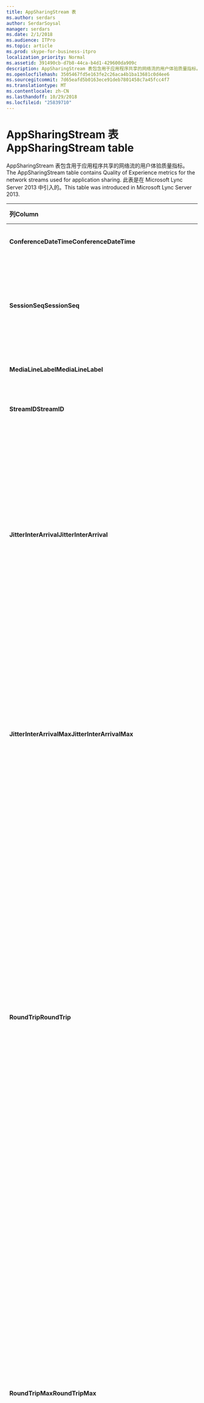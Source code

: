 ```yaml
---
title: AppSharingStream 表
ms.author: serdars
author: SerdarSoysal
manager: serdars
ms.date: 2/1/2018
ms.audience: ITPro
ms.topic: article
ms.prod: skype-for-business-itpro
localization_priority: Normal
ms.assetid: 391490cb-d7b8-44ca-b4d1-429600da909c
description: AppSharingStream 表包含用于应用程序共享的网络流的用户体验质量指标。 此表是在 Microsoft Lync Server 2013 中引入的。
ms.openlocfilehash: 3505467fd5e163fe2c26aca4b1ba13681c0d4ee6
ms.sourcegitcommit: 7d65eafd5b0163ece91deb7801458c7a45fcc4f7
ms.translationtype: MT
ms.contentlocale: zh-CN
ms.lasthandoff: 10/29/2018
ms.locfileid: "25839710"
---
```

# <a name="appsharingstream-table"></a><span data-ttu-id="8172d-104">AppSharingStream 表</span><span class="sxs-lookup"><span data-stu-id="8172d-104">AppSharingStream table</span></span>
 
<span data-ttu-id="8172d-105">AppSharingStream 表包含用于应用程序共享的网络流的用户体验质量指标。</span><span class="sxs-lookup"><span data-stu-id="8172d-105">The AppSharingStream table contains Quality of Experience metrics for the network streams used for application sharing.</span></span> <span data-ttu-id="8172d-106">此表是在 Microsoft Lync Server 2013 中引入的。</span><span class="sxs-lookup"><span data-stu-id="8172d-106">This table was introduced in Microsoft Lync Server 2013.</span></span>
  
|<span data-ttu-id="8172d-107">**列**</span><span class="sxs-lookup"><span data-stu-id="8172d-107">**Column**</span></span>|<span data-ttu-id="8172d-108">**数据类型**</span><span class="sxs-lookup"><span data-stu-id="8172d-108">**Data Type**</span></span>|<span data-ttu-id="8172d-109">**键/索引**</span><span class="sxs-lookup"><span data-stu-id="8172d-109">**Key/Index**</span></span>|<span data-ttu-id="8172d-110">**详细信息**</span><span class="sxs-lookup"><span data-stu-id="8172d-110">**Details**</span></span>|
|:-----|:-----|:-----|:-----|
|<span data-ttu-id="8172d-111">**ConferenceDateTime**</span><span class="sxs-lookup"><span data-stu-id="8172d-111">**ConferenceDateTime**</span></span> <br/> |<span data-ttu-id="8172d-112">dateTime</span><span class="sxs-lookup"><span data-stu-id="8172d-112">dateTime</span></span>  <br/> |<span data-ttu-id="8172d-113">主、 外</span><span class="sxs-lookup"><span data-stu-id="8172d-113">Primary, Foreign</span></span>  <br/> |<span data-ttu-id="8172d-114">日期和时间的会话开始。</span><span class="sxs-lookup"><span data-stu-id="8172d-114">Date and time that the session started.</span></span>  <br/> |
|<span data-ttu-id="8172d-115">**SessionSeq**</span><span class="sxs-lookup"><span data-stu-id="8172d-115">**SessionSeq**</span></span> <br/> |<span data-ttu-id="8172d-116">int</span><span class="sxs-lookup"><span data-stu-id="8172d-116">int</span></span>  <br/> |<span data-ttu-id="8172d-117">主、 外</span><span class="sxs-lookup"><span data-stu-id="8172d-117">Primary, Foreign</span></span>  <br/> |<span data-ttu-id="8172d-118">用于区分在相同日期和相同时间开始的会话的顺序标识符。</span><span class="sxs-lookup"><span data-stu-id="8172d-118">Sequential identifier used to distinguish between sessions that started on the same date and at the same time.</span></span>  <br/> |
|<span data-ttu-id="8172d-119">**MediaLineLabel**</span><span class="sxs-lookup"><span data-stu-id="8172d-119">**MediaLineLabel**</span></span> <br/> |<span data-ttu-id="8172d-120">tinyint</span><span class="sxs-lookup"><span data-stu-id="8172d-120">tinyint</span></span>  <br/> |<span data-ttu-id="8172d-121">主、 外</span><span class="sxs-lookup"><span data-stu-id="8172d-121">Primary, Foreign</span></span>  <br/> | <span data-ttu-id="8172d-122">请参阅[自 MediaLine Table](https://docs.microsoft.com/skypeforbusiness/schema-reference/quality-of-experience-qoe-database-schema/medialine-0)。</span><span class="sxs-lookup"><span data-stu-id="8172d-122">See [MediaLine Table](https://docs.microsoft.com/skypeforbusiness/schema-reference/quality-of-experience-qoe-database-schema/medialine-0).</span></span> <br/> |
|<span data-ttu-id="8172d-123">**StreamID**</span><span class="sxs-lookup"><span data-stu-id="8172d-123">**StreamID**</span></span> <br/> |<span data-ttu-id="8172d-124">int</span><span class="sxs-lookup"><span data-stu-id="8172d-124">int</span></span>  <br/> |<span data-ttu-id="8172d-125">Primary</span><span class="sxs-lookup"><span data-stu-id="8172d-125">Primary</span></span>  <br/> |<span data-ttu-id="8172d-126">应用程序共享流的唯一标识符。</span><span class="sxs-lookup"><span data-stu-id="8172d-126">Unique identifier of the application sharing stream.</span></span>  <br/> |
|<span data-ttu-id="8172d-127">**JitterInterArrival**</span><span class="sxs-lookup"><span data-stu-id="8172d-127">**JitterInterArrival**</span></span> <br/> |<span data-ttu-id="8172d-128">int</span><span class="sxs-lookup"><span data-stu-id="8172d-128">int</span></span>  <br/> ||<span data-ttu-id="8172d-p103">在 RTP 数据包到达之间检测到的平均抖动率。（抖动是针对呼叫的“不稳定性”的度量。）高抖动值通常是由拥塞或媒体服务器超载造成的，从而导致音频失真或丢失。</span><span class="sxs-lookup"><span data-stu-id="8172d-p103">Average jitter detected between RTP packet arrivals. (Jitter is a measure of the "shakiness" of a call.) High jitter values are typically caused by congestion or an overloaded media server, and result in distorted or lost audio.</span></span>  <br/> |
|<span data-ttu-id="8172d-131">**JitterInterArrivalMax**</span><span class="sxs-lookup"><span data-stu-id="8172d-131">**JitterInterArrivalMax**</span></span> <br/> |<span data-ttu-id="8172d-132">int</span><span class="sxs-lookup"><span data-stu-id="8172d-132">int</span></span>  <br/> ||<span data-ttu-id="8172d-133">最大 RTP 数据包到达之间检测的抖动。</span><span class="sxs-lookup"><span data-stu-id="8172d-133">Maximum jitter detected between RTP packet arrivals.</span></span> <span data-ttu-id="8172d-134">（抖动是一种呼叫"抖动"）。高抖动值通常由拥塞或重载的媒体服务器上，并导致音频失真或丢失。</span><span class="sxs-lookup"><span data-stu-id="8172d-134">(Jitter is a measure of the "shakiness" of a call.) High jitter values are typically caused by congestion or an overloaded media server, and result in distorted or lost audio.</span></span>  <br/> |
|<span data-ttu-id="8172d-135">**RoundTrip**</span><span class="sxs-lookup"><span data-stu-id="8172d-135">**RoundTrip**</span></span> <br/> |<span data-ttu-id="8172d-136">int</span><span class="sxs-lookup"><span data-stu-id="8172d-136">int</span></span>  <br/> ||<span data-ttu-id="8172d-p105">实时传输协议数据包来往于另一个终结点所需的平均时间量（以毫秒为单位）。来回行程的时间小于或等于 200 毫秒被视为质量可接受。</span><span class="sxs-lookup"><span data-stu-id="8172d-p105">Average amount of (in milliseconds) required for a Real-Time Transport Protocol packet to travel to another endpoint and then back. Round-trip times of 200 milliseconds or less are considered of acceptable quality.</span></span>  <br/> <span data-ttu-id="8172d-p106">高来回行程时间值可能是由国际呼叫路由、路由配置错误或媒体服务器超载造成的，从而导致双向实时音频对话存在问题。</span><span class="sxs-lookup"><span data-stu-id="8172d-p106">High round-trip values can be caused by international call routing; a routing misconfiguration; or an overloaded media server. High round-trip times result in difficulties with two-way, real-time audio conversations.</span></span>  <br/> |
|<span data-ttu-id="8172d-141">**RoundTripMax**</span><span class="sxs-lookup"><span data-stu-id="8172d-141">**RoundTripMax**</span></span> <br/> |<span data-ttu-id="8172d-142">int</span><span class="sxs-lookup"><span data-stu-id="8172d-142">int</span></span>  <br/> ||<span data-ttu-id="8172d-143">最大量 （以毫秒计） 所需的实时传输协议数据包传输到另一个终结点，然后再返回。</span><span class="sxs-lookup"><span data-stu-id="8172d-143">Maximum amount of (in milliseconds) required for a Real-Time Transport Protocol packet to travel to another endpoint and then back.</span></span> <span data-ttu-id="8172d-144">来回行程的时间小于或等于 200 毫秒被视为质量可接受。</span><span class="sxs-lookup"><span data-stu-id="8172d-144">Round-trip times of 200 milliseconds or less are considered of acceptable quality.</span></span>  <br/> <span data-ttu-id="8172d-p108">高来回行程时间值可能是由国际呼叫路由、路由配置错误或媒体服务器超载造成的，从而导致双向实时音频对话存在问题。</span><span class="sxs-lookup"><span data-stu-id="8172d-p108">High round-trip values can be caused by international call routing; a routing misconfiguration; or an overloaded media server. High round-trip times result in difficulties with two-way, real-time audio conversations.</span></span>  <br/> |
|<span data-ttu-id="8172d-147">**PacketLossRate**</span><span class="sxs-lookup"><span data-stu-id="8172d-147">**PacketLossRate**</span></span> <br/> |<span data-ttu-id="8172d-148">float</span><span class="sxs-lookup"><span data-stu-id="8172d-148">float</span></span>  <br/> ||<span data-ttu-id="8172d-p109">平均实时传输协议 (RTP) 数据包丢失率。（当 RTP 数据包（一项用于在 Internet 中传输音频和视频的协议）无法到达其目标位置时，即发生数据包丢失。）高丢失率通常是由拥塞、带宽不足、无线拥塞/干扰或媒体服务器超载造成的。数据包丢失通常导致音频失真或丢失。</span><span class="sxs-lookup"><span data-stu-id="8172d-p109">Average rate of Real-Time Transport Protocol (RTP) packet loss. (Packet loss occurs when RTP packets, a protocol used for transmitting audio and video across the Internet, failed to reach their destination.) High loss rates are generally caused by congestion; lack of bandwidth; wireless congestion or interference; or an overloaded media server. Packet loss typically results in distorted or lost audio.</span></span>  <br/> |
|<span data-ttu-id="8172d-152">**PacketLossRateMax**</span><span class="sxs-lookup"><span data-stu-id="8172d-152">**PacketLossRateMax**</span></span> <br/> |<span data-ttu-id="8172d-153">float</span><span class="sxs-lookup"><span data-stu-id="8172d-153">float</span></span>  <br/> ||<span data-ttu-id="8172d-154">实时传输协议 (RTP) 数据包丢失的最大速率。</span><span class="sxs-lookup"><span data-stu-id="8172d-154">Maximum rate of Real-Time Transport Protocol (RTP) packet loss.</span></span> <span data-ttu-id="8172d-155">（数据包丢失发生时未能达到其目标 RTP 数据包，用于通过 Internet 传输音频和视频的协议）。由拥塞; 通常导致高丢失率缺少的带宽;无线拥塞或干扰;或重载的媒体服务器。</span><span class="sxs-lookup"><span data-stu-id="8172d-155">(Packet loss occurs when RTP packets, a protocol used for transmitting audio and video across the Internet, failed to reach their destination.) High loss rates are generally caused by congestion; lack of bandwidth; wireless congestion or interference; or an overloaded media server.</span></span> <span data-ttu-id="8172d-156">数据包丢失通常导致音频失真或丢失。</span><span class="sxs-lookup"><span data-stu-id="8172d-156">Packet loss typically results in distorted or lost audio.</span></span>  <br/> |
|<span data-ttu-id="8172d-157">**PacketUtilization**</span><span class="sxs-lookup"><span data-stu-id="8172d-157">**PacketUtilization**</span></span> <br/> |<span data-ttu-id="8172d-158">int</span><span class="sxs-lookup"><span data-stu-id="8172d-158">int</span></span>  <br/> ||<span data-ttu-id="8172d-159">发送的数据包的数目。</span><span class="sxs-lookup"><span data-stu-id="8172d-159">Number of packets sent.</span></span>  <br/> |
|<span data-ttu-id="8172d-160">**BandwidthEst**</span><span class="sxs-lookup"><span data-stu-id="8172d-160">**BandwidthEst**</span></span> <br/> |<span data-ttu-id="8172d-161">int</span><span class="sxs-lookup"><span data-stu-id="8172d-161">int</span></span>  <br/> ||<span data-ttu-id="8172d-162">可在会话结束的估计单向带宽。</span><span class="sxs-lookup"><span data-stu-id="8172d-162">Estimated one-way bandwidth available at the end of the session.</span></span> <span data-ttu-id="8172d-163">报告以位 / 秒。</span><span class="sxs-lookup"><span data-stu-id="8172d-163">Reported in bits per second.</span></span>  <br/> |
|<span data-ttu-id="8172d-164">**AppSharingPayloadDescription**</span><span class="sxs-lookup"><span data-stu-id="8172d-164">**AppSharingPayloadDescription**</span></span> <br/> |<span data-ttu-id="8172d-165">int</span><span class="sxs-lookup"><span data-stu-id="8172d-165">int</span></span>  <br/> ||<span data-ttu-id="8172d-166">应用程序共享负载的描述。</span><span class="sxs-lookup"><span data-stu-id="8172d-166">Description of the application sharing payload.</span></span>  <br/> |
|<span data-ttu-id="8172d-167">**RelativeOneWayTotal**</span><span class="sxs-lookup"><span data-stu-id="8172d-167">**RelativeOneWayTotal**</span></span> <br/> |<span data-ttu-id="8172d-168">float</span><span class="sxs-lookup"><span data-stu-id="8172d-168">float</span></span>  <br/> ||<span data-ttu-id="8172d-169">单向滞后时间总量。</span><span class="sxs-lookup"><span data-stu-id="8172d-169">Total amount of one-way latency.</span></span> <span data-ttu-id="8172d-170">相对单向延迟测量客户端和服务器之间的延迟。</span><span class="sxs-lookup"><span data-stu-id="8172d-170">Relative one-way latency measures the delay between the client and the server.</span></span>  <br/> |
|<span data-ttu-id="8172d-171">**RelativeOneWayAverage**</span><span class="sxs-lookup"><span data-stu-id="8172d-171">**RelativeOneWayAverage**</span></span> <br/> |<span data-ttu-id="8172d-172">float</span><span class="sxs-lookup"><span data-stu-id="8172d-172">float</span></span>  <br/> ||<span data-ttu-id="8172d-173">单向延迟的平均量。</span><span class="sxs-lookup"><span data-stu-id="8172d-173">Average amount of one-way latency.</span></span> <span data-ttu-id="8172d-174">相对单向延迟测量客户端和服务器之间的延迟。</span><span class="sxs-lookup"><span data-stu-id="8172d-174">Relative one-way latency measures the delay between the client and the server.</span></span>  <br/> |
|<span data-ttu-id="8172d-175">**RelativeOneWayMax**</span><span class="sxs-lookup"><span data-stu-id="8172d-175">**RelativeOneWayMax**</span></span> <br/> |<span data-ttu-id="8172d-176">float</span><span class="sxs-lookup"><span data-stu-id="8172d-176">float</span></span>  <br/> ||<span data-ttu-id="8172d-177">最大单向滞后时间量。</span><span class="sxs-lookup"><span data-stu-id="8172d-177">Maximum amount of one-way latency.</span></span> <span data-ttu-id="8172d-178">相对单向延迟测量客户端和服务器之间的延迟。</span><span class="sxs-lookup"><span data-stu-id="8172d-178">Relative one-way latency measures the delay between the client and the server.</span></span>  <br/> |
|<span data-ttu-id="8172d-179">**RelativeOneWayBurstOccurrences**</span><span class="sxs-lookup"><span data-stu-id="8172d-179">**RelativeOneWayBurstOccurrences**</span></span> <br/> |<span data-ttu-id="8172d-180">int</span><span class="sxs-lookup"><span data-stu-id="8172d-180">int</span></span>  <br/> ||<span data-ttu-id="8172d-181">总单向的突发发生次数。</span><span class="sxs-lookup"><span data-stu-id="8172d-181">Total one-way burst occurrences.</span></span> <span data-ttu-id="8172d-182">"突发"传输是其中数据排列中而不是稳定的不可预知间歇传输。</span><span class="sxs-lookup"><span data-stu-id="8172d-182">A "bursty" transmission is a transmission where data flows in unpredictable bursts as opposed to a steady stream.</span></span> <span data-ttu-id="8172d-183">此指标来衡量客户端和服务器之间的数据流。</span><span class="sxs-lookup"><span data-stu-id="8172d-183">This metric measures data flow between the client and the server.</span></span>  <br/> |
|<span data-ttu-id="8172d-184">**RelativeOneWayBurstDensity**</span><span class="sxs-lookup"><span data-stu-id="8172d-184">**RelativeOneWayBurstDensity**</span></span> <br/> |<span data-ttu-id="8172d-185">float</span><span class="sxs-lookup"><span data-stu-id="8172d-185">float</span></span>  <br/> ||<span data-ttu-id="8172d-186">总单向的突发密度。</span><span class="sxs-lookup"><span data-stu-id="8172d-186">Total one-way burst density.</span></span> <span data-ttu-id="8172d-187">"突发"传输是其中数据排列中而不是稳定的不可预知间歇传输。</span><span class="sxs-lookup"><span data-stu-id="8172d-187">A "bursty" transmission is a transmission where data flows in unpredictable bursts as opposed to a steady stream.</span></span> <span data-ttu-id="8172d-188">此指标来衡量客户端和服务器之间的数据流。</span><span class="sxs-lookup"><span data-stu-id="8172d-188">This metric measures data flow between the client and the server.</span></span>  <br/> |
|<span data-ttu-id="8172d-189">**RelativeOneWayBurstDuration**</span><span class="sxs-lookup"><span data-stu-id="8172d-189">**RelativeOneWayBurstDuration**</span></span> <br/> |<span data-ttu-id="8172d-190">float</span><span class="sxs-lookup"><span data-stu-id="8172d-190">float</span></span>  <br/> ||<span data-ttu-id="8172d-191">总单向的突发持续时间。</span><span class="sxs-lookup"><span data-stu-id="8172d-191">Total one-way burst duration.</span></span> <span data-ttu-id="8172d-192">"突发"传输是其中数据排列中而不是稳定的不可预知间歇传输。</span><span class="sxs-lookup"><span data-stu-id="8172d-192">A "bursty" transmission is a transmission where data flows in unpredictable bursts as opposed to a steady stream.</span></span> <span data-ttu-id="8172d-193">此指标来衡量客户端和服务器之间的数据流。</span><span class="sxs-lookup"><span data-stu-id="8172d-193">This metric measures data flow between the client and the server.</span></span>  <br/> |
|<span data-ttu-id="8172d-194">**RelativeOneWayGapOccurrences**</span><span class="sxs-lookup"><span data-stu-id="8172d-194">**RelativeOneWayGapOccurrences**</span></span> <br/> |<span data-ttu-id="8172d-195">int</span><span class="sxs-lookup"><span data-stu-id="8172d-195">int</span></span>  <br/> ||<span data-ttu-id="8172d-196">总单向的间隙发生次数。</span><span class="sxs-lookup"><span data-stu-id="8172d-196">Total one-way gap occurrences.</span></span> <span data-ttu-id="8172d-197">"突发"传输是传输其中数据排列中而不是稳定流; 无法预料间歇间隙指示这些间歇之间的延迟。</span><span class="sxs-lookup"><span data-stu-id="8172d-197">A "bursty" transmission is a transmission where data flows in unpredictable bursts as opposed to a steady stream; gaps indicate delays between these bursts.</span></span> <span data-ttu-id="8172d-198">此指标来衡量客户端和服务器之间的数据流。</span><span class="sxs-lookup"><span data-stu-id="8172d-198">This metric measures data flow between the client and the server.</span></span>  <br/> |
|<span data-ttu-id="8172d-199">**RelativeOneWayGapDensity**</span><span class="sxs-lookup"><span data-stu-id="8172d-199">**RelativeOneWayGapDensity**</span></span> <br/> |<span data-ttu-id="8172d-200">float</span><span class="sxs-lookup"><span data-stu-id="8172d-200">float</span></span>  <br/> ||<span data-ttu-id="8172d-201">总单向的间隙密度。</span><span class="sxs-lookup"><span data-stu-id="8172d-201">Total one-way gap density.</span></span> <span data-ttu-id="8172d-202">"突发"传输是传输其中数据排列中而不是稳定流; 无法预料间歇间隙指示这些间歇之间的延迟。</span><span class="sxs-lookup"><span data-stu-id="8172d-202">A "bursty" transmission is a transmission where data flows in unpredictable bursts as opposed to a steady stream; gaps indicate delays between these bursts.</span></span> <span data-ttu-id="8172d-203">此指标来衡量客户端和服务器之间的数据流。</span><span class="sxs-lookup"><span data-stu-id="8172d-203">This metric measures data flow between the client and the server.</span></span>  <br/> |
|<span data-ttu-id="8172d-204">**RelativeOneWayGapDuration**</span><span class="sxs-lookup"><span data-stu-id="8172d-204">**RelativeOneWayGapDuration**</span></span> <br/> |<span data-ttu-id="8172d-205">float</span><span class="sxs-lookup"><span data-stu-id="8172d-205">float</span></span>  <br/> ||<span data-ttu-id="8172d-206">总单向的间隙持续时间。</span><span class="sxs-lookup"><span data-stu-id="8172d-206">Total one-way gap duration.</span></span> <span data-ttu-id="8172d-207">"突发"传输是传输其中数据排列中而不是稳定流; 无法预料间歇间隙指示这些间歇之间的延迟。</span><span class="sxs-lookup"><span data-stu-id="8172d-207">A "bursty" transmission is a transmission where data flows in unpredictable bursts as opposed to a steady stream; gaps indicate delays between these bursts.</span></span> <span data-ttu-id="8172d-208">此指标来衡量客户端和服务器之间的数据流。</span><span class="sxs-lookup"><span data-stu-id="8172d-208">This metric measures data flow between the client and the server.</span></span>  <br/> |
|<span data-ttu-id="8172d-209">**ApplicationSharingType**</span><span class="sxs-lookup"><span data-stu-id="8172d-209">**ApplicationSharingType**</span></span> <br/> |<span data-ttu-id="8172d-210">varChar(256)</span><span class="sxs-lookup"><span data-stu-id="8172d-210">varChar(256)</span></span>  <br/> ||<span data-ttu-id="8172d-211">应用程序角色 （共享者或查看器） 和内容类型。</span><span class="sxs-lookup"><span data-stu-id="8172d-211">Application role (Sharer or Viewer) and content type.</span></span>  <br/> |
|<span data-ttu-id="8172d-212">**RDPTileProcessingLatencyTotal**</span><span class="sxs-lookup"><span data-stu-id="8172d-212">**RDPTileProcessingLatencyTotal**</span></span> <br/> |<span data-ttu-id="8172d-213">float</span><span class="sxs-lookup"><span data-stu-id="8172d-213">float</span></span>  <br/> ||<span data-ttu-id="8172d-214">远程桌面协议 (RDP) 图块的总处理时间。</span><span class="sxs-lookup"><span data-stu-id="8172d-214">Total processing time for remote desktop protocol (RDP) tiles.</span></span> <span data-ttu-id="8172d-215">更高的总等于查看体验中较长的延迟。</span><span class="sxs-lookup"><span data-stu-id="8172d-215">A higher total equates to a longer delay in the viewing experience.</span></span>  <br/> |
|<span data-ttu-id="8172d-216">**RDPTileProcessingLatencyAverage**</span><span class="sxs-lookup"><span data-stu-id="8172d-216">**RDPTileProcessingLatencyAverage**</span></span> <br/> |<span data-ttu-id="8172d-217">float</span><span class="sxs-lookup"><span data-stu-id="8172d-217">float</span></span>  <br/> ||<span data-ttu-id="8172d-218">远程桌面协议 (RDP) 的平均处理时间平铺。</span><span class="sxs-lookup"><span data-stu-id="8172d-218">Average processing time for remote desktop protocol (RDP) tiles.</span></span> <span data-ttu-id="8172d-219">更高的总等于查看体验中较长的延迟。</span><span class="sxs-lookup"><span data-stu-id="8172d-219">A higher total equates to a longer delay in the viewing experience.</span></span>  <br/> |
|<span data-ttu-id="8172d-220">**RDPTileProcessingLatencyMax**</span><span class="sxs-lookup"><span data-stu-id="8172d-220">**RDPTileProcessingLatencyMax**</span></span> <br/> |<span data-ttu-id="8172d-221">float</span><span class="sxs-lookup"><span data-stu-id="8172d-221">float</span></span>  <br/> ||<span data-ttu-id="8172d-222">远程桌面协议 (RDP) 图块的最长处理时间。</span><span class="sxs-lookup"><span data-stu-id="8172d-222">Maximum processing time for remote desktop protocol (RDP) tiles.</span></span> <span data-ttu-id="8172d-223">更高的总等于查看体验中较长的延迟。</span><span class="sxs-lookup"><span data-stu-id="8172d-223">A higher total equates to a longer delay in the viewing experience.</span></span>  <br/> |
|<span data-ttu-id="8172d-224">**RDPTileProcessingLatencyBurstOccurrences**</span><span class="sxs-lookup"><span data-stu-id="8172d-224">**RDPTileProcessingLatencyBurstOccurrences**</span></span> <br/> |<span data-ttu-id="8172d-225">int</span><span class="sxs-lookup"><span data-stu-id="8172d-225">int</span></span>  <br/> ||<span data-ttu-id="8172d-226">在远程桌面协议 (RDP) 图块的处理时间突发发生次数。</span><span class="sxs-lookup"><span data-stu-id="8172d-226">Burst occurrences in the processing time for remote desktop protocol (RDP) tiles.</span></span> <span data-ttu-id="8172d-227">"突发"传输是其中数据排列中而不是稳定的不可预知间歇传输。</span><span class="sxs-lookup"><span data-stu-id="8172d-227">A "bursty" transmission is a transmission where data flows in unpredictable bursts as opposed to a steady stream.</span></span>  <br/> |
|<span data-ttu-id="8172d-228">**RDPTileProcessingLatencyBurstDensity**</span><span class="sxs-lookup"><span data-stu-id="8172d-228">**RDPTileProcessingLatencyBurstDensity**</span></span> <br/> |<span data-ttu-id="8172d-229">float</span><span class="sxs-lookup"><span data-stu-id="8172d-229">float</span></span>  <br/> ||<span data-ttu-id="8172d-230">远程桌面协议 (RDP) 图块的处理时间中的突发密度。</span><span class="sxs-lookup"><span data-stu-id="8172d-230">Burst density in the processing time for remote desktop protocol (RDP) tiles.</span></span> <span data-ttu-id="8172d-231">"突发"传输是其中数据排列中而不是稳定的不可预知间歇传输。</span><span class="sxs-lookup"><span data-stu-id="8172d-231">A "bursty" transmission is a transmission where data flows in unpredictable bursts as opposed to a steady stream.</span></span>  <br/> |
|<span data-ttu-id="8172d-232">**RDPTileProcessingLatencyBurstDuration**</span><span class="sxs-lookup"><span data-stu-id="8172d-232">**RDPTileProcessingLatencyBurstDuration**</span></span> <br/> |<span data-ttu-id="8172d-233">float</span><span class="sxs-lookup"><span data-stu-id="8172d-233">float</span></span>  <br/> ||<span data-ttu-id="8172d-234">突发持续时间在远程桌面协议 (RDP) 图块的处理时间。</span><span class="sxs-lookup"><span data-stu-id="8172d-234">Burst duration in the processing time for remote desktop protocol (RDP) tiles.</span></span> <span data-ttu-id="8172d-235">"突发"传输是其中数据排列中而不是稳定的不可预知间歇传输。</span><span class="sxs-lookup"><span data-stu-id="8172d-235">A "bursty" transmission is a transmission where data flows in unpredictable bursts as opposed to a steady stream.</span></span>  <br/> |
|<span data-ttu-id="8172d-236">**RDPTileProcessingLatencyGapOccurrences**</span><span class="sxs-lookup"><span data-stu-id="8172d-236">**RDPTileProcessingLatencyGapOccurrences**</span></span> <br/> |<span data-ttu-id="8172d-237">int</span><span class="sxs-lookup"><span data-stu-id="8172d-237">int</span></span>  <br/> ||<span data-ttu-id="8172d-238">远程桌面协议 (RDP) 图块的处理时间中的间隙发生次数。</span><span class="sxs-lookup"><span data-stu-id="8172d-238">Gap occurrences in the processing time for remote desktop protocol (RDP) tiles.</span></span>  <br/> |
|<span data-ttu-id="8172d-239">**RDPTileProcessingLatencyGapDensity**</span><span class="sxs-lookup"><span data-stu-id="8172d-239">**RDPTileProcessingLatencyGapDensity**</span></span> <br/> |<span data-ttu-id="8172d-240">float</span><span class="sxs-lookup"><span data-stu-id="8172d-240">float</span></span>  <br/> ||<span data-ttu-id="8172d-241">远程桌面协议 (RDP) 图块的处理时间中的间隙密度。</span><span class="sxs-lookup"><span data-stu-id="8172d-241">Gap density in the processing time for remote desktop protocol (RDP) tiles.</span></span> <span data-ttu-id="8172d-242">低的间隙密度等于更好的观看体验。</span><span class="sxs-lookup"><span data-stu-id="8172d-242">Low gap density equates to a better viewing experience.</span></span>  <br/> |
|<span data-ttu-id="8172d-243">**RDPTileProcessingLatencyGapDuration**</span><span class="sxs-lookup"><span data-stu-id="8172d-243">**RDPTileProcessingLatencyGapDuration**</span></span> <br/> |<span data-ttu-id="8172d-244">float</span><span class="sxs-lookup"><span data-stu-id="8172d-244">float</span></span>  <br/> ||<span data-ttu-id="8172d-245">远程桌面协议 (RDP) 图块的处理时间间隙持续时间。</span><span class="sxs-lookup"><span data-stu-id="8172d-245">Gap duration in the processing time for remote desktop protocol (RDP) tiles.</span></span> <span data-ttu-id="8172d-246">简短的间隙持续时间相当于更好的观看体验。</span><span class="sxs-lookup"><span data-stu-id="8172d-246">Short gap durations equate to a better viewing experience.</span></span>  <br/> |
|<span data-ttu-id="8172d-247">**CaptureTileRateTotal**</span><span class="sxs-lookup"><span data-stu-id="8172d-247">**CaptureTileRateTotal**</span></span> <br/> |<span data-ttu-id="8172d-248">float</span><span class="sxs-lookup"><span data-stu-id="8172d-248">float</span></span>  <br/> ||<span data-ttu-id="8172d-249">（以每秒的图块） 捕获图块的总速率。</span><span class="sxs-lookup"><span data-stu-id="8172d-249">Total rate of captured tiles (in tiles per second).</span></span>  <br/> |
|<span data-ttu-id="8172d-250">**CaptureTileRateAverage**</span><span class="sxs-lookup"><span data-stu-id="8172d-250">**CaptureTileRateAverage**</span></span> <br/> |<span data-ttu-id="8172d-251">float</span><span class="sxs-lookup"><span data-stu-id="8172d-251">float</span></span>  <br/> ||<span data-ttu-id="8172d-252">平均速率 （以每秒的图块） 捕获图块数为单位。</span><span class="sxs-lookup"><span data-stu-id="8172d-252">Average rate of captured tiles (in tiles per second).</span></span>  <br/> |
|<span data-ttu-id="8172d-253">**CaptureTileRateMax**</span><span class="sxs-lookup"><span data-stu-id="8172d-253">**CaptureTileRateMax**</span></span> <br/> |<span data-ttu-id="8172d-254">float</span><span class="sxs-lookup"><span data-stu-id="8172d-254">float</span></span>  <br/> ||<span data-ttu-id="8172d-255">（以每秒的图块） 捕获图块的最大速率。</span><span class="sxs-lookup"><span data-stu-id="8172d-255">Maximum rate of captured tiles (in tiles per second).</span></span>  <br/> |
|<span data-ttu-id="8172d-256">**CaptureTileRateBurstOccurrences**</span><span class="sxs-lookup"><span data-stu-id="8172d-256">**CaptureTileRateBurstOccurrences**</span></span> <br/> |<span data-ttu-id="8172d-257">int</span><span class="sxs-lookup"><span data-stu-id="8172d-257">in t</span></span>  <br/> ||<span data-ttu-id="8172d-258">速率 （以每秒的图块） 捕获图块的突发发生次数。</span><span class="sxs-lookup"><span data-stu-id="8172d-258">Burst occurrences in the rate of captured tiles (in tiles per second).</span></span>  <br/> |
|<span data-ttu-id="8172d-259">**CaptureTileRateBurstDensity**</span><span class="sxs-lookup"><span data-stu-id="8172d-259">**CaptureTileRateBurstDensity**</span></span> <br/> |<span data-ttu-id="8172d-260">float</span><span class="sxs-lookup"><span data-stu-id="8172d-260">float</span></span>  <br/> ||<span data-ttu-id="8172d-261">（以每秒的图块） 捕获图块速率的突发密度。</span><span class="sxs-lookup"><span data-stu-id="8172d-261">Burst density in the rate of captured tiles (in tiles per second).</span></span>  <br/> |
|<span data-ttu-id="8172d-262">**CaptureTileRateBurstDuration**</span><span class="sxs-lookup"><span data-stu-id="8172d-262">**CaptureTileRateBurstDuration**</span></span> <br/> |<span data-ttu-id="8172d-263">float</span><span class="sxs-lookup"><span data-stu-id="8172d-263">float</span></span>  <br/> ||<span data-ttu-id="8172d-264">（以每秒的图块） 捕获图块速率的突发持续时间。</span><span class="sxs-lookup"><span data-stu-id="8172d-264">Burst duration in the rate of captured tiles (in tiles per second).</span></span>  <br/> |
|<span data-ttu-id="8172d-265">**CaptureTileRateGapOccurrences**</span><span class="sxs-lookup"><span data-stu-id="8172d-265">**CaptureTileRateGapOccurrences**</span></span> <br/> |<span data-ttu-id="8172d-266">int</span><span class="sxs-lookup"><span data-stu-id="8172d-266">int</span></span>  <br/> ||<span data-ttu-id="8172d-267">（以每秒的图块） 捕获图块速率的间隙发生次数。</span><span class="sxs-lookup"><span data-stu-id="8172d-267">Gap occurrences in the rate of captured tiles (in tiles per second).</span></span>  <br/> |
|<span data-ttu-id="8172d-268">**CaptureTileRateGapDensity**</span><span class="sxs-lookup"><span data-stu-id="8172d-268">**CaptureTileRateGapDensity**</span></span> <br/> |<span data-ttu-id="8172d-269">float</span><span class="sxs-lookup"><span data-stu-id="8172d-269">float</span></span>  <br/> ||<span data-ttu-id="8172d-270">（以每秒的图块） 捕获图块速率的间隙密度。</span><span class="sxs-lookup"><span data-stu-id="8172d-270">Gap density in the rate of captured tiles (in tiles per second).</span></span>  <br/> |
|<span data-ttu-id="8172d-271">**CaptureTileRateGapDuration**</span><span class="sxs-lookup"><span data-stu-id="8172d-271">**CaptureTileRateGapDuration**</span></span> <br/> |<span data-ttu-id="8172d-272">float</span><span class="sxs-lookup"><span data-stu-id="8172d-272">float</span></span>  <br/> ||<span data-ttu-id="8172d-273">（以每秒的图块） 捕获图块速率的间隙持续时间。</span><span class="sxs-lookup"><span data-stu-id="8172d-273">Gap duration in the rate of captured tiles (in tiles per second).</span></span>  <br/> |
|<span data-ttu-id="8172d-274">**SpoiledTilePercentTotal**</span><span class="sxs-lookup"><span data-stu-id="8172d-274">**SpoiledTilePercentTotal**</span></span> <br/> |<span data-ttu-id="8172d-275">float</span><span class="sxs-lookup"><span data-stu-id="8172d-275">float</span></span>  <br/> ||<span data-ttu-id="8172d-276">未送达查看器，但已而被丢弃和已被新鲜内容覆盖的内容的总百分比。</span><span class="sxs-lookup"><span data-stu-id="8172d-276">Total percentage of the content that did not reach the viewer but was instead discarded and overwritten by fresh content.</span></span>  <br/> |
|<span data-ttu-id="8172d-277">**SpoiledTilePercentAverage**</span><span class="sxs-lookup"><span data-stu-id="8172d-277">**SpoiledTilePercentAverage**</span></span> <br/> |<span data-ttu-id="8172d-278">float</span><span class="sxs-lookup"><span data-stu-id="8172d-278">float</span></span>  <br/> ||<span data-ttu-id="8172d-279">未送达查看器，但已而被丢弃和已被新鲜内容覆盖的内容的平均百分比。</span><span class="sxs-lookup"><span data-stu-id="8172d-279">Average percentage of the content that did not reach the viewer but was instead discarded and overwritten by fresh content.</span></span>  <br/> |
|<span data-ttu-id="8172d-280">**SpoiledTilePercentMax**</span><span class="sxs-lookup"><span data-stu-id="8172d-280">**SpoiledTilePercentMax**</span></span> <br/> |<span data-ttu-id="8172d-281">float</span><span class="sxs-lookup"><span data-stu-id="8172d-281">float</span></span>  <br/> ||<span data-ttu-id="8172d-282">未送达查看器，但已而被丢弃和已被新鲜内容覆盖的内容的最大百分比。</span><span class="sxs-lookup"><span data-stu-id="8172d-282">Maximum percentage of the content that did not reach the viewer but was instead discarded and overwritten by fresh content.</span></span>  <br/> |
|<span data-ttu-id="8172d-283">**SpoiledTilePercentBurstOccurrences**</span><span class="sxs-lookup"><span data-stu-id="8172d-283">**SpoiledTilePercentBurstOccurrences**</span></span> <br/> |<span data-ttu-id="8172d-284">int</span><span class="sxs-lookup"><span data-stu-id="8172d-284">int</span></span>  <br/> ||<span data-ttu-id="8172d-285">突发发生次数未到达查看器，但已而被丢弃和已被新鲜内容覆盖的内容。</span><span class="sxs-lookup"><span data-stu-id="8172d-285">Burst occurrences for the content that did not reach the viewer but was instead discarded and overwritten by fresh content.</span></span>  <br/> |
|<span data-ttu-id="8172d-286">**SpoiledTilePercentBurstDensity**</span><span class="sxs-lookup"><span data-stu-id="8172d-286">**SpoiledTilePercentBurstDensity**</span></span> <br/> |<span data-ttu-id="8172d-287">float</span><span class="sxs-lookup"><span data-stu-id="8172d-287">float</span></span>  <br/> ||<span data-ttu-id="8172d-288">突发密度未到达查看器，但已而被丢弃和已被新鲜内容覆盖的内容。</span><span class="sxs-lookup"><span data-stu-id="8172d-288">Burst density for the content that did not reach the viewer but was instead discarded and overwritten by fresh content.</span></span>  <br/> |
|<span data-ttu-id="8172d-289">**SpoiledTilePercentBurstDuration**</span><span class="sxs-lookup"><span data-stu-id="8172d-289">**SpoiledTilePercentBurstDuration**</span></span> <br/> |<span data-ttu-id="8172d-290">float</span><span class="sxs-lookup"><span data-stu-id="8172d-290">float</span></span>  <br/> ||<span data-ttu-id="8172d-291">突发持续时间没有到达查看器，但已而被丢弃和已被新鲜内容覆盖的内容。</span><span class="sxs-lookup"><span data-stu-id="8172d-291">Burst duration for the content that did not reach the viewer but was instead discarded and overwritten by fresh content.</span></span>  <br/> |
|<span data-ttu-id="8172d-292">**SpoiledTilePercentGapOccurrences**</span><span class="sxs-lookup"><span data-stu-id="8172d-292">**SpoiledTilePercentGapOccurrences**</span></span> <br/> |<span data-ttu-id="8172d-293">int</span><span class="sxs-lookup"><span data-stu-id="8172d-293">int</span></span>  <br/> ||<span data-ttu-id="8172d-294">未送达查看器，但已而被丢弃和已被新鲜内容覆盖的内容的间隙发生次数。</span><span class="sxs-lookup"><span data-stu-id="8172d-294">Gap occurrences for the content that did not reach the viewer but was instead discarded and overwritten by fresh content.</span></span>  <br/> |
|<span data-ttu-id="8172d-295">**SpoiledTilePercentGapDensity**</span><span class="sxs-lookup"><span data-stu-id="8172d-295">**SpoiledTilePercentGapDensity**</span></span> <br/> |<span data-ttu-id="8172d-296">float</span><span class="sxs-lookup"><span data-stu-id="8172d-296">float</span></span>  <br/> ||<span data-ttu-id="8172d-297">未送达查看器，但已而被丢弃和已被新鲜内容覆盖的内容的间隙密度。</span><span class="sxs-lookup"><span data-stu-id="8172d-297">Gap density for the content that did not reach the viewer but was instead discarded and overwritten by fresh content.</span></span>  <br/> |
|<span data-ttu-id="8172d-298">**SpoiledTilePercentGapDuration**</span><span class="sxs-lookup"><span data-stu-id="8172d-298">**SpoiledTilePercentGapDuration**</span></span> <br/> |<span data-ttu-id="8172d-299">float</span><span class="sxs-lookup"><span data-stu-id="8172d-299">float</span></span>  <br/> ||<span data-ttu-id="8172d-300">未送达查看器，但已而被丢弃和已被新鲜内容覆盖的内容的间隙持续时间。</span><span class="sxs-lookup"><span data-stu-id="8172d-300">Gap duration for the content that did not reach the viewer but was instead discarded and overwritten by fresh content.</span></span>  <br/> |
|<span data-ttu-id="8172d-301">**ScrapingFrameRateTotal**</span><span class="sxs-lookup"><span data-stu-id="8172d-301">**ScrapingFrameRateTotal**</span></span> <br/> |<span data-ttu-id="8172d-302">float</span><span class="sxs-lookup"><span data-stu-id="8172d-302">float</span></span>  <br/> ||<span data-ttu-id="8172d-303">总从图形源擦除的帧数。</span><span class="sxs-lookup"><span data-stu-id="8172d-303">Total number of frames scraped from the graphics source.</span></span>  <br/> |
|<span data-ttu-id="8172d-304">**ScrapingFrameRateAverage**</span><span class="sxs-lookup"><span data-stu-id="8172d-304">**ScrapingFrameRateAverage**</span></span> <br/> |<span data-ttu-id="8172d-305">float</span><span class="sxs-lookup"><span data-stu-id="8172d-305">float</span></span>  <br/> ||<span data-ttu-id="8172d-306">平均从图形源擦除的帧数。</span><span class="sxs-lookup"><span data-stu-id="8172d-306">Average number of frames scraped from the graphics source.</span></span>  <br/> |
|<span data-ttu-id="8172d-307">**ScrapingFrameRateMax**</span><span class="sxs-lookup"><span data-stu-id="8172d-307">**ScrapingFrameRateMax**</span></span> <br/> |<span data-ttu-id="8172d-308">float</span><span class="sxs-lookup"><span data-stu-id="8172d-308">float</span></span>  <br/> ||<span data-ttu-id="8172d-309">最大从图形源擦除的帧数。</span><span class="sxs-lookup"><span data-stu-id="8172d-309">Maximum number of frames scraped from the graphics source.</span></span>  <br/> |
|<span data-ttu-id="8172d-310">**ScrapingFrameRateBurstOccurrences**</span><span class="sxs-lookup"><span data-stu-id="8172d-310">**ScrapingFrameRateBurstOccurrences**</span></span> <br/> |<span data-ttu-id="8172d-311">int</span><span class="sxs-lookup"><span data-stu-id="8172d-311">int</span></span>  <br/> ||<span data-ttu-id="8172d-312">从图形源擦除的帧数的突发发生次数。</span><span class="sxs-lookup"><span data-stu-id="8172d-312">Burst occurrences in the frames scraped from the graphics source.</span></span>  <br/> |
|<span data-ttu-id="8172d-313">**ScrapingFrameRateBurstDensity**</span><span class="sxs-lookup"><span data-stu-id="8172d-313">**ScrapingFrameRateBurstDensity**</span></span> <br/> |<span data-ttu-id="8172d-314">float</span><span class="sxs-lookup"><span data-stu-id="8172d-314">float</span></span>  <br/> ||<span data-ttu-id="8172d-315">从图形源擦除的帧数的突发密度。</span><span class="sxs-lookup"><span data-stu-id="8172d-315">Burst density in the frames scraped from the graphics source.</span></span>  <br/> |
|<span data-ttu-id="8172d-316">**ScrapingFrameRateBurstDuration**</span><span class="sxs-lookup"><span data-stu-id="8172d-316">**ScrapingFrameRateBurstDuration**</span></span> <br/> |<span data-ttu-id="8172d-317">float</span><span class="sxs-lookup"><span data-stu-id="8172d-317">float</span></span>  <br/> ||<span data-ttu-id="8172d-318">从图形源擦除的帧数的突发持续时间。</span><span class="sxs-lookup"><span data-stu-id="8172d-318">Burst duration in the frames scraped from the graphics source.</span></span>  <br/> |
|<span data-ttu-id="8172d-319">**ScrapingFrameRateGapOccurrences**</span><span class="sxs-lookup"><span data-stu-id="8172d-319">**ScrapingFrameRateGapOccurrences**</span></span> <br/> |<span data-ttu-id="8172d-320">int</span><span class="sxs-lookup"><span data-stu-id="8172d-320">int</span></span>  <br/> ||<span data-ttu-id="8172d-321">从图形源擦除的帧数的间隙发生次数。</span><span class="sxs-lookup"><span data-stu-id="8172d-321">Gap occurrences in the frames scraped from the graphics source.</span></span>  <br/> |
|<span data-ttu-id="8172d-322">**ScrapingFrameRateGapDensity**</span><span class="sxs-lookup"><span data-stu-id="8172d-322">**ScrapingFrameRateGapDensity**</span></span> <br/> |<span data-ttu-id="8172d-323">float</span><span class="sxs-lookup"><span data-stu-id="8172d-323">float</span></span>  <br/> ||<span data-ttu-id="8172d-324">从图形源擦除的帧数的间隙密度。</span><span class="sxs-lookup"><span data-stu-id="8172d-324">Gap density in the frames scraped from the graphics source.</span></span>  <br/> |
|<span data-ttu-id="8172d-325">**ScrapingFrameRateGapDuration**</span><span class="sxs-lookup"><span data-stu-id="8172d-325">**ScrapingFrameRateGapDuration**</span></span> <br/> |<span data-ttu-id="8172d-326">float</span><span class="sxs-lookup"><span data-stu-id="8172d-326">float</span></span>  <br/> ||<span data-ttu-id="8172d-327">从图形源擦除的帧数的间隙持续时间。</span><span class="sxs-lookup"><span data-stu-id="8172d-327">Gap duration in the frames scraped from the graphics source.</span></span>  <br/> |
|<span data-ttu-id="8172d-328">**IncomingTileRateTotal**</span><span class="sxs-lookup"><span data-stu-id="8172d-328">**IncomingTileRateTotal**</span></span> <br/> |<span data-ttu-id="8172d-329">float</span><span class="sxs-lookup"><span data-stu-id="8172d-329">float</span></span>  <br/> ||<span data-ttu-id="8172d-330">查看者收到的总传入帧速率。</span><span class="sxs-lookup"><span data-stu-id="8172d-330">Total incoming frame rate as received by the viewer.</span></span>  <br/> |
|<span data-ttu-id="8172d-331">**IncomingTileRateAverage**</span><span class="sxs-lookup"><span data-stu-id="8172d-331">**IncomingTileRateAverage**</span></span> <br/> |<span data-ttu-id="8172d-332">float</span><span class="sxs-lookup"><span data-stu-id="8172d-332">float</span></span>  <br/> ||<span data-ttu-id="8172d-333">查看者收到的平均传入帧速率。</span><span class="sxs-lookup"><span data-stu-id="8172d-333">Average incoming frame rate as received by the viewer.</span></span>  <br/> |
|<span data-ttu-id="8172d-334">**IncomingTileRateMax**</span><span class="sxs-lookup"><span data-stu-id="8172d-334">**IncomingTileRateMax**</span></span> <br/> |<span data-ttu-id="8172d-335">float</span><span class="sxs-lookup"><span data-stu-id="8172d-335">float</span></span>  <br/> ||<span data-ttu-id="8172d-336">查看者收到，最大传入图块速率。</span><span class="sxs-lookup"><span data-stu-id="8172d-336">Maximum incoming tile rate as received by the viewer.</span></span>  <br/> |
|<span data-ttu-id="8172d-337">**IncomingTileRateBurstOccurrences**</span><span class="sxs-lookup"><span data-stu-id="8172d-337">**IncomingTileRateBurstOccurrences**</span></span> <br/> |<span data-ttu-id="8172d-338">int</span><span class="sxs-lookup"><span data-stu-id="8172d-338">int</span></span>  <br/> ||<span data-ttu-id="8172d-339">查看者收到的传入图块速率的突发发生次数。</span><span class="sxs-lookup"><span data-stu-id="8172d-339">Burst occurrences in the incoming tile rate as received by the viewer.</span></span>  <br/> |
|<span data-ttu-id="8172d-340">**IncomingTileRateBurstDensity**</span><span class="sxs-lookup"><span data-stu-id="8172d-340">**IncomingTileRateBurstDensity**</span></span> <br/> |<span data-ttu-id="8172d-341">float</span><span class="sxs-lookup"><span data-stu-id="8172d-341">float</span></span>  <br/> ||<span data-ttu-id="8172d-342">查看者收到的传入图块速率的突发密度。</span><span class="sxs-lookup"><span data-stu-id="8172d-342">Burst density in the incoming tile rate as received by the viewer.</span></span>  <br/> |
|<span data-ttu-id="8172d-343">**IncomingTileRateBurstDuration**</span><span class="sxs-lookup"><span data-stu-id="8172d-343">**IncomingTileRateBurstDuration**</span></span> <br/> |<span data-ttu-id="8172d-344">float</span><span class="sxs-lookup"><span data-stu-id="8172d-344">float</span></span>  <br/> ||<span data-ttu-id="8172d-345">查看者收到的传入图块速率的突发持续时间。</span><span class="sxs-lookup"><span data-stu-id="8172d-345">Burst duration in the incoming tile rate as received by the viewer.</span></span>  <br/> |
|<span data-ttu-id="8172d-346">**IncomingTileRateGapOccurrences**</span><span class="sxs-lookup"><span data-stu-id="8172d-346">**IncomingTileRateGapOccurrences**</span></span> <br/> |<span data-ttu-id="8172d-347">int</span><span class="sxs-lookup"><span data-stu-id="8172d-347">int</span></span>  <br/> ||<span data-ttu-id="8172d-348">查看者收到的传入图块速率的间隙发生次数。</span><span class="sxs-lookup"><span data-stu-id="8172d-348">Gap occurrences in the incoming tile rate as received by the viewer.</span></span>  <br/> |
|<span data-ttu-id="8172d-349">**IncomingTileRateGapDensity**</span><span class="sxs-lookup"><span data-stu-id="8172d-349">**IncomingTileRateGapDensity**</span></span> <br/> |<span data-ttu-id="8172d-350">float</span><span class="sxs-lookup"><span data-stu-id="8172d-350">float</span></span>  <br/> ||<span data-ttu-id="8172d-351">查看者收到的传入图块速率的间隙密度。</span><span class="sxs-lookup"><span data-stu-id="8172d-351">Gap density in the incoming tile rate as received by the viewer.</span></span>  <br/> |
|<span data-ttu-id="8172d-352">**IncomingTileRateGapDuration**</span><span class="sxs-lookup"><span data-stu-id="8172d-352">**IncomingTileRateGapDuration**</span></span> <br/> |<span data-ttu-id="8172d-353">float</span><span class="sxs-lookup"><span data-stu-id="8172d-353">float</span></span>  <br/> ||<span data-ttu-id="8172d-354">查看者收到的传入图块速率的间隙持续时间。</span><span class="sxs-lookup"><span data-stu-id="8172d-354">Gap duration in the incoming tile rate as received by the viewer.</span></span>  <br/> |
|<span data-ttu-id="8172d-355">**IncomingFrameRateTotal**</span><span class="sxs-lookup"><span data-stu-id="8172d-355">**IncomingFrameRateTotal**</span></span> <br/> |<span data-ttu-id="8172d-356">float</span><span class="sxs-lookup"><span data-stu-id="8172d-356">float</span></span>  <br/> ||<span data-ttu-id="8172d-357">查看者收到的总传入帧速率。</span><span class="sxs-lookup"><span data-stu-id="8172d-357">Total incoming frame rate as received by the viewer.</span></span>  <br/> |
|<span data-ttu-id="8172d-358">**IncomingFrameRateAverage**</span><span class="sxs-lookup"><span data-stu-id="8172d-358">**IncomingFrameRateAverage**</span></span> <br/> |<span data-ttu-id="8172d-359">float</span><span class="sxs-lookup"><span data-stu-id="8172d-359">float</span></span>  <br/> ||<span data-ttu-id="8172d-360">查看者收到的平均传入帧速率。</span><span class="sxs-lookup"><span data-stu-id="8172d-360">Average incoming frame rate as received by the viewer.</span></span>  <br/> |
|<span data-ttu-id="8172d-361">**IncomingFrameRateMax**</span><span class="sxs-lookup"><span data-stu-id="8172d-361">**IncomingFrameRateMax**</span></span> <br/> |<span data-ttu-id="8172d-362">float</span><span class="sxs-lookup"><span data-stu-id="8172d-362">float</span></span>  <br/> ||<span data-ttu-id="8172d-363">查看者收到的最大传入帧速率。</span><span class="sxs-lookup"><span data-stu-id="8172d-363">Maximum incoming frame rate as received by the viewer.</span></span>  <br/> |
|<span data-ttu-id="8172d-364">**IncomingFrameRateBurstOccurrences**</span><span class="sxs-lookup"><span data-stu-id="8172d-364">**IncomingFrameRateBurstOccurrences**</span></span> <br/> |<span data-ttu-id="8172d-365">int</span><span class="sxs-lookup"><span data-stu-id="8172d-365">int</span></span>  <br/> ||<span data-ttu-id="8172d-366">查看者收到的传入帧速率的突发发生次数。</span><span class="sxs-lookup"><span data-stu-id="8172d-366">Burst occurrences in the incoming frame rate as received by the viewer.</span></span>  <br/> |
|<span data-ttu-id="8172d-367">**IncomingFrameRateBurstDensity**</span><span class="sxs-lookup"><span data-stu-id="8172d-367">**IncomingFrameRateBurstDensity**</span></span> <br/> |<span data-ttu-id="8172d-368">float</span><span class="sxs-lookup"><span data-stu-id="8172d-368">float</span></span>  <br/> ||<span data-ttu-id="8172d-369">查看者收到的传入帧速率的突发密度。</span><span class="sxs-lookup"><span data-stu-id="8172d-369">Burst density in the incoming frame rate as received by the viewer.</span></span>  <br/> |
|<span data-ttu-id="8172d-370">**IncomingFrameRateBurstDuration**</span><span class="sxs-lookup"><span data-stu-id="8172d-370">**IncomingFrameRateBurstDuration**</span></span> <br/> |<span data-ttu-id="8172d-371">float</span><span class="sxs-lookup"><span data-stu-id="8172d-371">float</span></span>  <br/> ||<span data-ttu-id="8172d-372">查看者收到的传入帧速率的突发持续时间。</span><span class="sxs-lookup"><span data-stu-id="8172d-372">Burst duration in the incoming frame rate as received by the viewer.</span></span>  <br/> |
|<span data-ttu-id="8172d-373">**IncomingFrameRateGapOccurrences**</span><span class="sxs-lookup"><span data-stu-id="8172d-373">**IncomingFrameRateGapOccurrences**</span></span> <br/> |<span data-ttu-id="8172d-374">int</span><span class="sxs-lookup"><span data-stu-id="8172d-374">int</span></span>  <br/> ||<span data-ttu-id="8172d-375">查看者收到的传入帧速率的间隙发生次数。</span><span class="sxs-lookup"><span data-stu-id="8172d-375">Gap occurrences in the incoming frame rate as received by the viewer.</span></span>  <br/> |
|<span data-ttu-id="8172d-376">**IncomingFrameRateGapDensity**</span><span class="sxs-lookup"><span data-stu-id="8172d-376">**IncomingFrameRateGapDensity**</span></span> <br/> |<span data-ttu-id="8172d-377">float</span><span class="sxs-lookup"><span data-stu-id="8172d-377">float</span></span>  <br/> ||<span data-ttu-id="8172d-378">查看者收到的传入帧速率的间隙密度。</span><span class="sxs-lookup"><span data-stu-id="8172d-378">Gap density in the incoming frame rate as received by the viewer.</span></span>  <br/> |
|<span data-ttu-id="8172d-379">**IncomingFrameRateDuration**</span><span class="sxs-lookup"><span data-stu-id="8172d-379">**IncomingFrameRateDuration**</span></span> <br/> |<span data-ttu-id="8172d-380">float</span><span class="sxs-lookup"><span data-stu-id="8172d-380">float</span></span>  <br/> ||<span data-ttu-id="8172d-381">查看者收到的传入帧速率的间隙持续时间。</span><span class="sxs-lookup"><span data-stu-id="8172d-381">Gap duration in the incoming frame rate as received by the viewer.</span></span>  <br/> |
|<span data-ttu-id="8172d-382">**OutgoingTileRateTotal**</span><span class="sxs-lookup"><span data-stu-id="8172d-382">**OutgoingTileRateTotal**</span></span> <br/> |<span data-ttu-id="8172d-383">float</span><span class="sxs-lookup"><span data-stu-id="8172d-383">float</span></span>  <br/> ||<span data-ttu-id="8172d-384">发件人的总传出图块速率。</span><span class="sxs-lookup"><span data-stu-id="8172d-384">Total outgoing tile rate for the sender.</span></span>  <br/> |
|<span data-ttu-id="8172d-385">**OutgoingTileRateAverage**</span><span class="sxs-lookup"><span data-stu-id="8172d-385">**OutgoingTileRateAverage**</span></span> <br/> |<span data-ttu-id="8172d-386">float</span><span class="sxs-lookup"><span data-stu-id="8172d-386">float</span></span>  <br/> ||<span data-ttu-id="8172d-387">发件人的平均传出图块速率。</span><span class="sxs-lookup"><span data-stu-id="8172d-387">Average outgoing tile rate for the sender.</span></span>  <br/> |
|<span data-ttu-id="8172d-388">**OutgoingTileRateMax**</span><span class="sxs-lookup"><span data-stu-id="8172d-388">**OutgoingTileRateMax**</span></span> <br/> |<span data-ttu-id="8172d-389">float</span><span class="sxs-lookup"><span data-stu-id="8172d-389">float</span></span>  <br/> ||<span data-ttu-id="8172d-390">发件人的最大传出图块速率。</span><span class="sxs-lookup"><span data-stu-id="8172d-390">Maximum outgoing tile rate for the sender.</span></span>  <br/> |
|<span data-ttu-id="8172d-391">**OutgoingTileRateBurstOccurrences**</span><span class="sxs-lookup"><span data-stu-id="8172d-391">**OutgoingTileRateBurstOccurrences**</span></span> <br/> |<span data-ttu-id="8172d-392">int</span><span class="sxs-lookup"><span data-stu-id="8172d-392">int</span></span>  <br/> ||<span data-ttu-id="8172d-393">发送者的传出图块速率的突发发生次数。</span><span class="sxs-lookup"><span data-stu-id="8172d-393">Burst occurrences in the outgoing tile rate for the sender.</span></span>  <br/> |
|<span data-ttu-id="8172d-394">**OutgoingTileRateBurstDensity**</span><span class="sxs-lookup"><span data-stu-id="8172d-394">**OutgoingTileRateBurstDensity**</span></span> <br/> |<span data-ttu-id="8172d-395">float</span><span class="sxs-lookup"><span data-stu-id="8172d-395">float</span></span>  <br/> ||<span data-ttu-id="8172d-396">发送者的传出图块速率的突发密度。</span><span class="sxs-lookup"><span data-stu-id="8172d-396">Burst density in the outgoing tile rate for the sender.</span></span>  <br/> |
|<span data-ttu-id="8172d-397">**OutgoingTileRateBurstDuration**</span><span class="sxs-lookup"><span data-stu-id="8172d-397">**OutgoingTileRateBurstDuration**</span></span> <br/> |<span data-ttu-id="8172d-398">float</span><span class="sxs-lookup"><span data-stu-id="8172d-398">float</span></span>  <br/> ||<span data-ttu-id="8172d-399">发件人的传出图块速率的突发持续时间。</span><span class="sxs-lookup"><span data-stu-id="8172d-399">Burst duration in the outgoing tile rate for the sender.</span></span>  <br/> |
|<span data-ttu-id="8172d-400">**OutgoingTileRateGapOccurrences**</span><span class="sxs-lookup"><span data-stu-id="8172d-400">**OutgoingTileRateGapOccurrences**</span></span> <br/> |<span data-ttu-id="8172d-401">int</span><span class="sxs-lookup"><span data-stu-id="8172d-401">int</span></span>  <br/> ||<span data-ttu-id="8172d-402">间隙发生次数的传出图块速率的发件人。</span><span class="sxs-lookup"><span data-stu-id="8172d-402">Gap occurrences in the outgoing tile rate for the sender.</span></span>  <br/> |
|<span data-ttu-id="8172d-403">**OutgoingTileRateGapDensity**</span><span class="sxs-lookup"><span data-stu-id="8172d-403">**OutgoingTileRateGapDensity**</span></span> <br/> |<span data-ttu-id="8172d-404">float</span><span class="sxs-lookup"><span data-stu-id="8172d-404">float</span></span>  <br/> ||<span data-ttu-id="8172d-405">发送者的传出图块速率的间隙密度。</span><span class="sxs-lookup"><span data-stu-id="8172d-405">Gap density in the outgoing tile rate for the sender.</span></span>  <br/> |
|<span data-ttu-id="8172d-406">**OutgoingTileRateGapDuration**</span><span class="sxs-lookup"><span data-stu-id="8172d-406">**OutgoingTileRateGapDuration**</span></span> <br/> |<span data-ttu-id="8172d-407">float</span><span class="sxs-lookup"><span data-stu-id="8172d-407">float</span></span>  <br/> ||<span data-ttu-id="8172d-408">发送者的传出图块速率的间隙持续时间。</span><span class="sxs-lookup"><span data-stu-id="8172d-408">Gap duration in the outgoing tile rate for the sender.</span></span>  <br/> |
|<span data-ttu-id="8172d-409">**OutgoingFrameRateTotal**</span><span class="sxs-lookup"><span data-stu-id="8172d-409">**OutgoingFrameRateTotal**</span></span> <br/> |<span data-ttu-id="8172d-410">float</span><span class="sxs-lookup"><span data-stu-id="8172d-410">float</span></span>  <br/> ||<span data-ttu-id="8172d-411">发件人的总传出帧速率。</span><span class="sxs-lookup"><span data-stu-id="8172d-411">Total outgoing frame rate for the sender.</span></span>  <br/> |
|<span data-ttu-id="8172d-412">**OutgoingFrameRateAverage**</span><span class="sxs-lookup"><span data-stu-id="8172d-412">**OutgoingFrameRateAverage**</span></span> <br/> |<span data-ttu-id="8172d-413">float</span><span class="sxs-lookup"><span data-stu-id="8172d-413">float</span></span>  <br/> ||<span data-ttu-id="8172d-414">发件人的平均传出帧速率。</span><span class="sxs-lookup"><span data-stu-id="8172d-414">average outgoing frame rate for the sender.</span></span>  <br/> |
|<span data-ttu-id="8172d-415">**OutgoingFrameRateMax**</span><span class="sxs-lookup"><span data-stu-id="8172d-415">**OutgoingFrameRateMax**</span></span> <br/> |<span data-ttu-id="8172d-416">float</span><span class="sxs-lookup"><span data-stu-id="8172d-416">float</span></span>  <br/> ||<span data-ttu-id="8172d-417">发件人的最大传出帧速率。</span><span class="sxs-lookup"><span data-stu-id="8172d-417">Maximum outgoing frame rate for the sender.</span></span>  <br/> |
|<span data-ttu-id="8172d-418">**OutgoingFrameRateBurstOccurrences**</span><span class="sxs-lookup"><span data-stu-id="8172d-418">**OutgoingFrameRateBurstOccurrences**</span></span> <br/> |<span data-ttu-id="8172d-419">int</span><span class="sxs-lookup"><span data-stu-id="8172d-419">int</span></span>  <br/> ||<span data-ttu-id="8172d-420">发送者的传出帧速率的突发发生次数。</span><span class="sxs-lookup"><span data-stu-id="8172d-420">Burst occurrences in the outgoing frame rate for the sender.</span></span>  <br/> |
|<span data-ttu-id="8172d-421">**OutgoingFrameRateBurstDensity**</span><span class="sxs-lookup"><span data-stu-id="8172d-421">**OutgoingFrameRateBurstDensity**</span></span> <br/> |<span data-ttu-id="8172d-422">float</span><span class="sxs-lookup"><span data-stu-id="8172d-422">float</span></span>  <br/> ||<span data-ttu-id="8172d-423">发送者的传出帧速率的突发密度。</span><span class="sxs-lookup"><span data-stu-id="8172d-423">Burst density in the outgoing frame rate for the sender.</span></span>  <br/> |
|<span data-ttu-id="8172d-424">**OutgoingFrameRateBurstDuration**</span><span class="sxs-lookup"><span data-stu-id="8172d-424">**OutgoingFrameRateBurstDuration**</span></span> <br/> |<span data-ttu-id="8172d-425">float</span><span class="sxs-lookup"><span data-stu-id="8172d-425">float</span></span>  <br/> ||<span data-ttu-id="8172d-426">发件人的传出帧速率的突发持续时间。</span><span class="sxs-lookup"><span data-stu-id="8172d-426">Burst duration in the outgoing frame rate for the sender.</span></span>  <br/> |
|<span data-ttu-id="8172d-427">**OutgoingFrameRateGapOccurrences**</span><span class="sxs-lookup"><span data-stu-id="8172d-427">**OutgoingFrameRateGapOccurrences**</span></span> <br/> |<span data-ttu-id="8172d-428">int</span><span class="sxs-lookup"><span data-stu-id="8172d-428">int</span></span>  <br/> ||<span data-ttu-id="8172d-429">间隙发生次数的传出帧速率的发件人。</span><span class="sxs-lookup"><span data-stu-id="8172d-429">Gap occurrences in the outgoing frame rate for the sender.</span></span>  <br/> |
|<span data-ttu-id="8172d-430">**OutgoingFrameRateGapDensity**</span><span class="sxs-lookup"><span data-stu-id="8172d-430">**OutgoingFrameRateGapDensity**</span></span> <br/> |<span data-ttu-id="8172d-431">float</span><span class="sxs-lookup"><span data-stu-id="8172d-431">float</span></span>  <br/> ||<span data-ttu-id="8172d-432">发送者的传出帧速率的间隙密度。</span><span class="sxs-lookup"><span data-stu-id="8172d-432">Gap density in the outgoing frame rate for the sender.</span></span>  <br/> |
|<span data-ttu-id="8172d-433">**OutgoingFrameRateGapDuration**</span><span class="sxs-lookup"><span data-stu-id="8172d-433">**OutgoingFrameRateGapDuration**</span></span> <br/> |<span data-ttu-id="8172d-434">float</span><span class="sxs-lookup"><span data-stu-id="8172d-434">float</span></span>  <br/> ||<span data-ttu-id="8172d-435">发送者的传出帧速率的间隙持续时间。</span><span class="sxs-lookup"><span data-stu-id="8172d-435">Gap duration in the outgoing frame rate for the sender.</span></span>  <br/> |
|<span data-ttu-id="8172d-436">**AverageRectangleHeight**</span><span class="sxs-lookup"><span data-stu-id="8172d-436">**AverageRectangleHeight**</span></span> <br/> |<span data-ttu-id="8172d-437">int</span><span class="sxs-lookup"><span data-stu-id="8172d-437">int</span></span>  <br/> ||<span data-ttu-id="8172d-438">平均视频分辨率高度，以像素为单位。</span><span class="sxs-lookup"><span data-stu-id="8172d-438">Average video resolution height, in pixels.</span></span>  <br/> |
|<span data-ttu-id="8172d-439">**AverageRectangleWidth**</span><span class="sxs-lookup"><span data-stu-id="8172d-439">**AverageRectangleWidth**</span></span> <br/> |<span data-ttu-id="8172d-440">int</span><span class="sxs-lookup"><span data-stu-id="8172d-440">int</span></span>  <br/> ||<span data-ttu-id="8172d-441">平均视频分辨率宽度，以像素为单位。</span><span class="sxs-lookup"><span data-stu-id="8172d-441">Average video resolution width, in pixels.</span></span>  <br/> |
|<span data-ttu-id="8172d-442">**入站**</span><span class="sxs-lookup"><span data-stu-id="8172d-442">**Inbound**</span></span> <br/> |<span data-ttu-id="8172d-443">bit</span><span class="sxs-lookup"><span data-stu-id="8172d-443">bit</span></span>  <br/> ||<span data-ttu-id="8172d-444">入站传输的平均帧速率 （以每秒帧数）。</span><span class="sxs-lookup"><span data-stu-id="8172d-444">Average frame rate (in frames per second) for inbound transmissions.</span></span>  <br/> |
|<span data-ttu-id="8172d-445">**出站**</span><span class="sxs-lookup"><span data-stu-id="8172d-445">**Outbound**</span></span> <br/> |<span data-ttu-id="8172d-446">bit</span><span class="sxs-lookup"><span data-stu-id="8172d-446">bit</span></span>  <br/> ||<span data-ttu-id="8172d-447">出站传输的平均帧速率 （以每秒帧数）。</span><span class="sxs-lookup"><span data-stu-id="8172d-447">Average frame rate (in frames per second) for outbound transmissions.</span></span>  <br/> |
|<span data-ttu-id="8172d-448">**SenderIsCallerPAI**</span><span class="sxs-lookup"><span data-stu-id="8172d-448">**SenderIsCallerPAI**</span></span> <br/> |<span data-ttu-id="8172d-449">bit</span><span class="sxs-lookup"><span data-stu-id="8172d-449">bit</span></span>  <br/> ||<span data-ttu-id="8172d-450">1 表示流方向从呼叫者到被叫方。</span><span class="sxs-lookup"><span data-stu-id="8172d-450">1 means the stream direction is from the caller to callee.</span></span>  <br/> <span data-ttu-id="8172d-451">0 表示流方向从被叫方到呼叫者。</span><span class="sxs-lookup"><span data-stu-id="8172d-451">0 means the stream direction is from the callee to the caller.</span></span>  <br/> |
   

